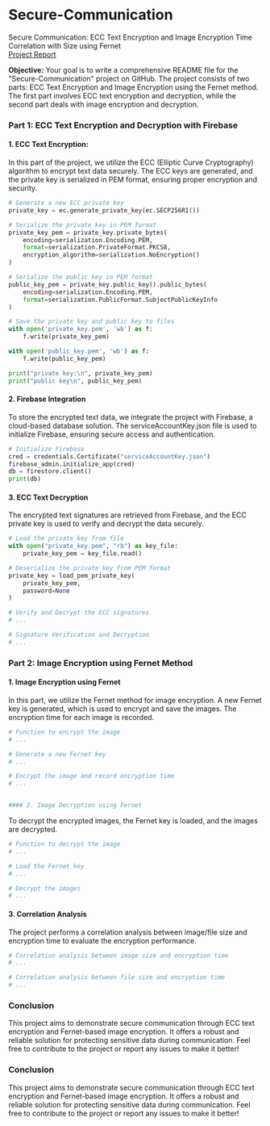 # Secure-Communication
Secure Communication: ECC Text Encryption and Image Encryption Time Correlation with Size using Fernet
<br>
[Project Report ](https://www.canva.com/design/DAFhXh-VpqQ/XuQc0WD5S_YI3PCDWEbaEg/view?utm_content=DAFhXh-VpqQ&utm_campaign=designshare&utm_medium=link&utm_source=publishsharelink)




**Objective:** Your goal is to write a comprehensive README file for the "Secure-Communication" project on GitHub. The project consists of two parts: ECC Text Encryption and Image Encryption using the Fernet method. The first part involves ECC text encryption and decryption, while the second part deals with image encryption and decryption.

### Part 1: ECC Text Encryption and Decryption with Firebase

#### 1. ECC Text Encryption:

In this part of the project, we utilize the ECC (Elliptic Curve Cryptography) algorithm to encrypt text data securely. The ECC keys are generated, and the private key is serialized in PEM format, ensuring proper encryption and security.

```python
# Generate a new ECC private key
private_key = ec.generate_private_key(ec.SECP256R1())

# Serialize the private key in PEM format
private_key_pem = private_key.private_bytes(
    encoding=serialization.Encoding.PEM,
    format=serialization.PrivateFormat.PKCS8,
    encryption_algorithm=serialization.NoEncryption()
)

# Serialize the public key in PEM format
public_key_pem = private_key.public_key().public_bytes(
    encoding=serialization.Encoding.PEM,
    format=serialization.PublicFormat.SubjectPublicKeyInfo
)

# Save the private key and public key to files
with open('private_key.pem', 'wb') as f:
    f.write(private_key_pem)

with open('public_key.pem', 'wb') as f:
    f.write(public_key_pem)

print("private key:\n", private_key_pem)
print("public key\n", public_key_pem)

```

#### 2. Firebase Integration

To store the encrypted text data, we integrate the project with Firebase, a cloud-based database solution. The serviceAccountKey.json file is used to initialize Firebase, ensuring secure access and authentication.

```python
# Initialize Firebase
cred = credentials.Certificate("serviceAccountKey.json")
firebase_admin.initialize_app(cred)
db = firestore.client()
print(db)

```
#### 3. ECC Text Decryption

The encrypted text signatures are retrieved from Firebase, and the ECC private key is used to verify and decrypt the data securely.

```python
# Load the private key from file
with open("private_key.pem", "rb") as key_file:
    private_key_pem = key_file.read()

# Deserialize the private key from PEM format
private_key = load_pem_private_key(
    private_key_pem,
    password=None
)

# Verify and Decrypt the ECC signatures
# ...

# Signature Verification and Decryption
# ...

```
### Part 2: Image Encryption using Fernet Method

#### 1. Image Encryption using Fernet

In this part, we utilize the Fernet method for image encryption. A new Fernet key is generated, which is used to encrypt and save the images. The encryption time for each image is recorded.


```python
# Function to encrypt the image
# ...

# Generate a new Fernet key
# ...

# Encrypt the image and record encryption time
# ...


#### 2. Image Decryption using Fernet
```
To decrypt the encrypted images, the Fernet key is loaded, and the images are decrypted.


```python
# Function to decrypt the image
# ...

# Load the Fernet key
# ...

# Decrypt the images
# ...
```

#### 3. Correlation Analysis

The project performs a correlation analysis between image/file size and encryption time to evaluate the encryption performance.


```python
# Correlation analysis between image size and encryption time
# ...

# Correlation analysis between file size and encryption time
# ...
```

### Conclusion

This project aims to demonstrate secure communication through ECC text encryption and Fernet-based image encryption. It offers a robust and reliable solution for protecting sensitive data during communication. Feel free to contribute to the project or report any issues to make it better!

### Conclusion

This project aims to demonstrate secure communication through ECC text encryption and Fernet-based image encryption. It offers a robust and reliable solution for protecting sensitive data during communication. Feel free to contribute to the project or report any issues to make it better!
